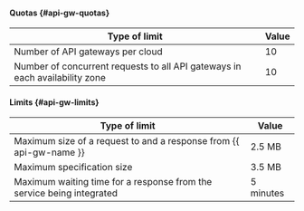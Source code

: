 #### Quotas {#api-gw-quotas}

| Type of limit | Value |
| ----- | ----- |
| Number of API gateways per cloud | 10 |
| Number of concurrent requests to all API gateways in each availability zone | 10 |

#### Limits {#api-gw-limits}

| Type of limit | Value |
| ----- | ----- |
| Maximum size of a request to and a response from {{ api-gw-name }} | 2.5 MB |
| Maximum specification size | 3.5 MB |
| Maximum waiting time for a response from the service being integrated | 5 minutes |

